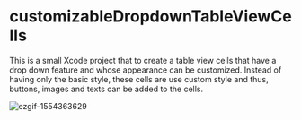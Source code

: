 # customizableDropdownTableViewCells

This is a small Xcode project that to create a table view cells that have a drop down feature and whose appearance can be customized. Instead of having only the basic style, these cells are use custom style and thus, buttons, images and texts can be added to the cells.


![ezgif-1554363629](https://cloud.githubusercontent.com/assets/10402945/18808803/ee461dec-82a6-11e6-8e57-5bcbeced26ed.gif)
